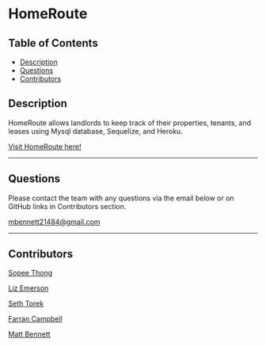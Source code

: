 # HomeRoute
## Table of Contents
* [Description](#description)
* [Questions](#questions)
* [Contributors](#contributors)

<a name='Description'></a>
## Description

HomeRoute allows landlords to keep track of their properties, tenants, and leases using Mysql database, Sequelize, and Heroku. 

[Visit HomeRoute here!](https://agile-chamber-82462.herokuapp.com/)

---

<a name='Questions'></a>
## Questions
Please contact the team with any questions via the email below or on GitHub links in Contributors section.

<mbennett21484@gmail.com>

---

<a name='Contributors'></a>
## Contributors

[Sopee Thong](https://github.com/sopeethong1)

[Liz Emerson](https://github.com/uknity)

[Seth Torek](https://github.com/sttorek)

[Farran Campbell](https://github.com/farrancampbell)

[Matt Bennett](https://github.com/mattyb5000)

